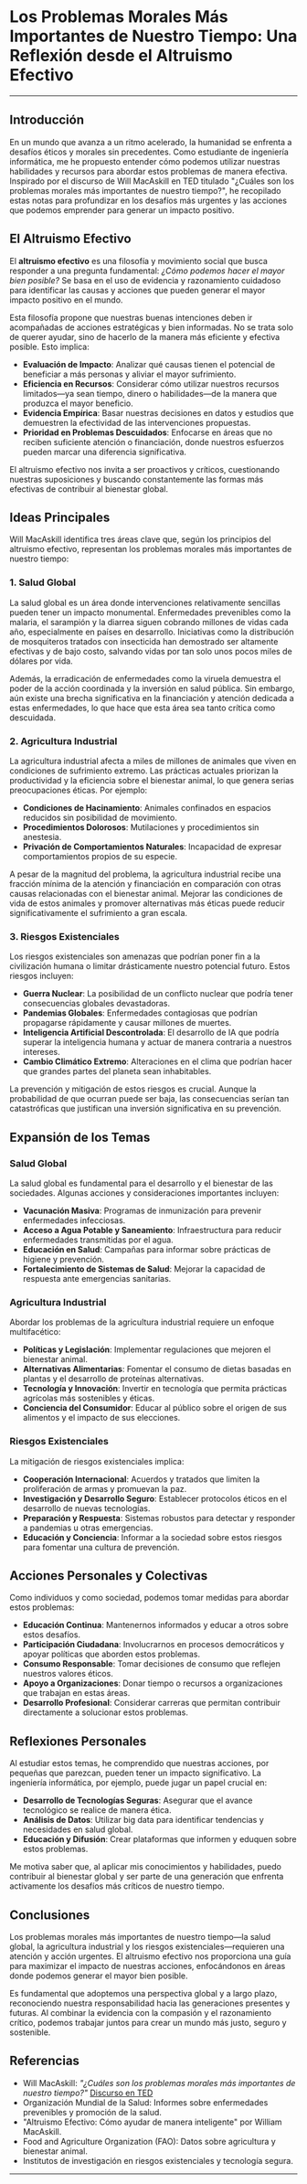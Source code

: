 # Los Problemas Morales Más Importantes de Nuestro Tiempo: Una Reflexión desde el Altruismo Efectivo

---

## Introducción

En un mundo que avanza a un ritmo acelerado, la humanidad se enfrenta a desafíos éticos y morales sin precedentes. Como estudiante de ingeniería informática, me he propuesto entender cómo podemos utilizar nuestras habilidades y recursos para abordar estos problemas de manera efectiva. Inspirado por el discurso de Will MacAskill en TED titulado "¿Cuáles son los problemas morales más importantes de nuestro tiempo?", he recopilado estas notas para profundizar en los desafíos más urgentes y las acciones que podemos emprender para generar un impacto positivo.

## El Altruismo Efectivo

El **altruismo efectivo** es una filosofía y movimiento social que busca responder a una pregunta fundamental: *¿Cómo podemos hacer el mayor bien posible?* Se basa en el uso de evidencia y razonamiento cuidadoso para identificar las causas y acciones que pueden generar el mayor impacto positivo en el mundo.

Esta filosofía propone que nuestras buenas intenciones deben ir acompañadas de acciones estratégicas y bien informadas. No se trata solo de querer ayudar, sino de hacerlo de la manera más eficiente y efectiva posible. Esto implica:

- **Evaluación de Impacto**: Analizar qué causas tienen el potencial de beneficiar a más personas y aliviar el mayor sufrimiento.
- **Eficiencia en Recursos**: Considerar cómo utilizar nuestros recursos limitados—ya sean tiempo, dinero o habilidades—de la manera que produzca el mayor beneficio.
- **Evidencia Empírica**: Basar nuestras decisiones en datos y estudios que demuestren la efectividad de las intervenciones propuestas.
- **Prioridad en Problemas Descuidados**: Enfocarse en áreas que no reciben suficiente atención o financiación, donde nuestros esfuerzos pueden marcar una diferencia significativa.

El altruismo efectivo nos invita a ser proactivos y críticos, cuestionando nuestras suposiciones y buscando constantemente las formas más efectivas de contribuir al bienestar global.

## Ideas Principales

Will MacAskill identifica tres áreas clave que, según los principios del altruismo efectivo, representan los problemas morales más importantes de nuestro tiempo:

### 1. Salud Global

La salud global es un área donde intervenciones relativamente sencillas pueden tener un impacto monumental. Enfermedades prevenibles como la malaria, el sarampión y la diarrea siguen cobrando millones de vidas cada año, especialmente en países en desarrollo. Iniciativas como la distribución de mosquiteros tratados con insecticida han demostrado ser altamente efectivas y de bajo costo, salvando vidas por tan solo unos pocos miles de dólares por vida.

Además, la erradicación de enfermedades como la viruela demuestra el poder de la acción coordinada y la inversión en salud pública. Sin embargo, aún existe una brecha significativa en la financiación y atención dedicada a estas enfermedades, lo que hace que esta área sea tanto crítica como descuidada.

### 2. Agricultura Industrial

La agricultura industrial afecta a miles de millones de animales que viven en condiciones de sufrimiento extremo. Las prácticas actuales priorizan la productividad y la eficiencia sobre el bienestar animal, lo que genera serias preocupaciones éticas. Por ejemplo:

- **Condiciones de Hacinamiento**: Animales confinados en espacios reducidos sin posibilidad de movimiento.
- **Procedimientos Dolorosos**: Mutilaciones y procedimientos sin anestesia.
- **Privación de Comportamientos Naturales**: Incapacidad de expresar comportamientos propios de su especie.

A pesar de la magnitud del problema, la agricultura industrial recibe una fracción mínima de la atención y financiación en comparación con otras causas relacionadas con el bienestar animal. Mejorar las condiciones de vida de estos animales y promover alternativas más éticas puede reducir significativamente el sufrimiento a gran escala.

### 3. Riesgos Existenciales

Los riesgos existenciales son amenazas que podrían poner fin a la civilización humana o limitar drásticamente nuestro potencial futuro. Estos riesgos incluyen:

- **Guerra Nuclear**: La posibilidad de un conflicto nuclear que podría tener consecuencias globales devastadoras.
- **Pandemias Globales**: Enfermedades contagiosas que podrían propagarse rápidamente y causar millones de muertes.
- **Inteligencia Artificial Descontrolada**: El desarrollo de IA que podría superar la inteligencia humana y actuar de manera contraria a nuestros intereses.
- **Cambio Climático Extremo**: Alteraciones en el clima que podrían hacer que grandes partes del planeta sean inhabitables.

La prevención y mitigación de estos riesgos es crucial. Aunque la probabilidad de que ocurran puede ser baja, las consecuencias serían tan catastróficas que justifican una inversión significativa en su prevención.

## Expansión de los Temas

### Salud Global

La salud global es fundamental para el desarrollo y el bienestar de las sociedades. Algunas acciones y consideraciones importantes incluyen:

- **Vacunación Masiva**: Programas de inmunización para prevenir enfermedades infecciosas.
- **Acceso a Agua Potable y Saneamiento**: Infraestructura para reducir enfermedades transmitidas por el agua.
- **Educación en Salud**: Campañas para informar sobre prácticas de higiene y prevención.
- **Fortalecimiento de Sistemas de Salud**: Mejorar la capacidad de respuesta ante emergencias sanitarias.

### Agricultura Industrial

Abordar los problemas de la agricultura industrial requiere un enfoque multifacético:

- **Políticas y Legislación**: Implementar regulaciones que mejoren el bienestar animal.
- **Alternativas Alimentarias**: Fomentar el consumo de dietas basadas en plantas y el desarrollo de proteínas alternativas.
- **Tecnología y Innovación**: Invertir en tecnología que permita prácticas agrícolas más sostenibles y éticas.
- **Conciencia del Consumidor**: Educar al público sobre el origen de sus alimentos y el impacto de sus elecciones.

### Riesgos Existenciales

La mitigación de riesgos existenciales implica:

- **Cooperación Internacional**: Acuerdos y tratados que limiten la proliferación de armas y promuevan la paz.
- **Investigación y Desarrollo Seguro**: Establecer protocolos éticos en el desarrollo de nuevas tecnologías.
- **Preparación y Respuesta**: Sistemas robustos para detectar y responder a pandemias u otras emergencias.
- **Educación y Conciencia**: Informar a la sociedad sobre estos riesgos para fomentar una cultura de prevención.

## Acciones Personales y Colectivas

Como individuos y como sociedad, podemos tomar medidas para abordar estos problemas:

- **Educación Continua**: Mantenernos informados y educar a otros sobre estos desafíos.
- **Participación Ciudadana**: Involucrarnos en procesos democráticos y apoyar políticas que aborden estos problemas.
- **Consumo Responsable**: Tomar decisiones de consumo que reflejen nuestros valores éticos.
- **Apoyo a Organizaciones**: Donar tiempo o recursos a organizaciones que trabajan en estas áreas.
- **Desarrollo Profesional**: Considerar carreras que permitan contribuir directamente a solucionar estos problemas.

## Reflexiones Personales

Al estudiar estos temas, he comprendido que nuestras acciones, por pequeñas que parezcan, pueden tener un impacto significativo. La ingeniería informática, por ejemplo, puede jugar un papel crucial en:

- **Desarrollo de Tecnologías Seguras**: Asegurar que el avance tecnológico se realice de manera ética.
- **Análisis de Datos**: Utilizar big data para identificar tendencias y necesidades en salud global.
- **Educación y Difusión**: Crear plataformas que informen y eduquen sobre estos problemas.

Me motiva saber que, al aplicar mis conocimientos y habilidades, puedo contribuir al bienestar global y ser parte de una generación que enfrenta activamente los desafíos más críticos de nuestro tiempo.

## Conclusiones

Los problemas morales más importantes de nuestro tiempo—la salud global, la agricultura industrial y los riesgos existenciales—requieren una atención y acción urgentes. El altruismo efectivo nos proporciona una guía para maximizar el impacto de nuestras acciones, enfocándonos en áreas donde podemos generar el mayor bien posible.

Es fundamental que adoptemos una perspectiva global y a largo plazo, reconociendo nuestra responsabilidad hacia las generaciones presentes y futuras. Al combinar la evidencia con la compasión y el razonamiento crítico, podemos trabajar juntos para crear un mundo más justo, seguro y sostenible.

## Referencias

- Will MacAskill: *"¿Cuáles son los problemas morales más importantes de nuestro tiempo?"* [Discurso en TED](https://www.ted.com/talks/will_macaskill_what_are_the_most_important_moral_problems_of_our_time/transcript?hasSummary=true&subtitle=es&language=es)
- Organización Mundial de la Salud: Informes sobre enfermedades prevenibles y promoción de la salud.
- "Altruismo Efectivo: Cómo ayudar de manera inteligente" por William MacAskill.
- Food and Agriculture Organization (FAO): Datos sobre agricultura y bienestar animal.
- Institutos de investigación en riesgos existenciales y tecnología segura.

---
